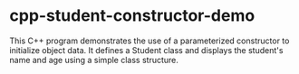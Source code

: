 # cpp-student-constructor-demo
This C++ program demonstrates the use of a parameterized constructor to initialize object data. It defines a Student class and displays the student's name and age using a simple class structure.
